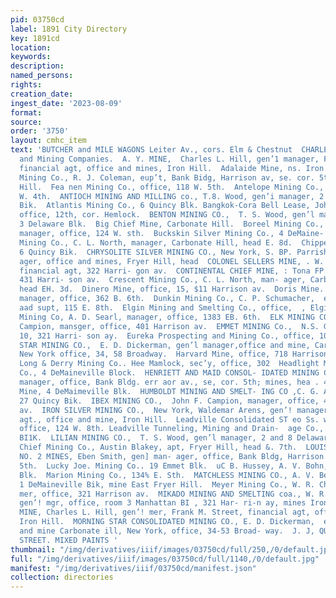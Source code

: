 ```yaml
---
pid: 03750cd
label: 1891 City Directory
key: 1891cd
location: 
keywords: 
description: 
named_persons: 
rights: 
creation_date: 
ingest_date: '2023-08-09'
format: 
source: 
order: '3750'
layout: cmhc_item
text: 'BUTCHER and MILE WAGONS Leiter Av., cors. Elm & Chestnut  CHARLES LEITZMANN     MIN  277  MIN     Mines
  and Mining Companies.  A. Y. MINE,  Charles L. Hill, gen’1 manager, Frank M. Street,
  financial agt, office and mines, Iron Hill.  Adalaide Mine, ns. Iron Hill.  Adams
  Mining Co., R. J. Coleman, eup’t, Bank Bidg, Harrison av, se. cor. 5th, mine, Carbonate
  Hill.  Fea nen Mining Co., office, 118 W. 5th.  Antelope Mining Co., office, 106
  W. 4th.  ANTIOCH MINING AND MILLING co., T.8. Wood, gen’i manager, 2 and 8 Delaware
  Bik.  Atlantis Mining Co., 6 Quincy Blk. Bangkok-Cora Bell Lease, John Harvey, eusee,
  office, 12th, cor. Hemlock.  BENTON MINING CO.,  T. S. Wood, gen’l manager, 2 and
  3 Delaware Blk.  Big Chief Mine, Carbonate Hill.  Boreel Mining Co., S. W. Mudd,
  manager, office, 124 W. sth.  Buckskin Silver Mining Co., 4 DeMaine- ville Blk.  Catalpa
  Mining Co., C. L. North, manager, Carbonate Hill, head E. 8d.  Chippewa Mining Co.,
  6 Quincy Bik.  CHRYSOLITE SILVER MINING CO., New York, S. BP. Parrish, gen’i man-
  ager, office and mines, Fryer Hill, head  COLONEL SELLERS MINE, . W. F. Patrick,
  financial agt, 322 Harri- gon av.  CONTINENTAL CHIEF MINE, : Tona FP. Michael, manager,
  431 Harri- son av.  Crescent Mining Co., C. L. North, man- ager, Carbonate Hill,
  head EH. 3d.  Dinero Mine, office, 15, $11 Harrison av.  Doris Mine. sro Mamlock,
  manager, office, 362 B. 6th.  Dunkin Mining Co., C. P. Schumacher,  en’l manager
  aad supt, 115 E. 8th.  Elgin Mining and Smelting Co., office,  , Elgin Smelter.  Eli
  Mining Co, A. D. Searl, manager, office, 1383 EB. 6th.  ELK MINING CO..  John F.
  Campion, mansger, office, 401 Harrison av.  EMMET MINING Co.,  N.S. Gregg, manager,
  10, 321 Harri- son ay.  Eureka Prospecting and Mining Co., office, 106 W. 4th.  EVENING
  STAR MINING CO.,  E. D. Dickerman, gen’l manager,office and mine, Carbonate Hill;
  New York office, 34, 58 Broadway.  Harvard Mine, office, 718 Harrison av.  Hewkins
  Long & Derry Mining Co.. Hee Mamlock, sec’y, office, 302  Headlight Mining and Smelting
  Co., 4 DeMaineville Block.  HENRIETT AND MAID CONSOL- IDATED MINING CO.,Eben Smith,  en’!
  manager, office, Bank Bldg. err aor av., se, cor. 5th; mines, hea . 4th.  Hopkins
  Mine, 4 DeMaimeville Blk.  HUMBOLDT MINING AND SMELT- ING CO ,C. G. Arnold, manager,
  27 Quincy Bik.  IBEX MINING CO.,  John F. Campion, manager, office, 401 Harrison
  av.  IRON SILVER MINING CO.,  New York, Waldemar Arens, gen’! manager ana financial
  agt., office and mine, Iron Hill.  Leadville Consolidated ST eo Ss. w. Mudd, manager,
  office, 124 W. 8th. Leadville Tunneling, Mining and Drain-  age Co., office, Breene
  BI1K.  LILIAN MINING CO.,  T. S. Wood, gen’l manager, 2 and 8 Delaware Blk.  Little
  Chief Mining Co., Austin Blakey, apt, Fryer Hill, head &. 7th.  LOUISVILLE AND COLORADO
  NO. 2 MINES, Eben Smith, gen] man- ager, office, Bank Bldg, Harrison ay, se. cor.
  5th.  Lucky Joe. Mining Co.. 19 Emmet Blk.  uC B. Hussey, A. V. Bohn, manager,  eMaineville
  Blk.  Marion Mining Co., 134% E. Sth.  MATCHLESS MINING CO., A. V. Behn, gen’] mgr,
  1 DeMaineville Bik, mine East Fryer Hill.  Meyer Mining Co., W. R. Chadbourne, gen’l
  mer, office, 321 Harrison av.  MIKADO MINING AND SMELTING coa., W. R. Chadbourne,
  gen’! mgr, office, room 3 Manhattan BI , 321 Har- ri-n ay, mines Iron Hill.  MINNIE
  MINE, Charles L. Hill, gen’! mer, Frank M. Street, financial agt, office at mines,
  Iron Hill.  MORNING STAR CONSOLIDATED MINING CO., E. D. Dickerman,  en’] mgr, office
  and mine Carbonate ill, New York, office, 34-53 Broad- way.  J. J, QUINN, EAST FIFTH
  STREET. MIXED PAINTS '
thumbnail: "/img/derivatives/iiif/images/03750cd/full/250,/0/default.jpg"
full: "/img/derivatives/iiif/images/03750cd/full/1140,/0/default.jpg"
manifest: "/img/derivatives/iiif/03750cd/manifest.json"
collection: directories
---
```

